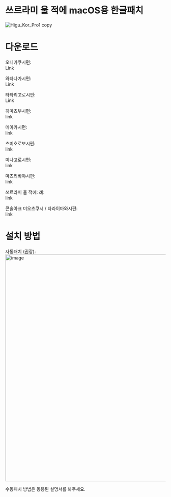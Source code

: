 # 쓰르라미 울 적에 macOS용 한글패치
![Higu_Kor_Pro1 copy](https://github.com/s485lee/Higurashi_Korean_Mac/assets/155126361/fd296659-d00e-46b6-91d2-07773c39f01a)

# 다운로드
오니카쿠시편:<br /> 
Link<br /> 

와타나가시편:<br /> 
Link<br /> 

타타리고로시편:<br /> 
Link<br /> 

히마츠부시편:<br /> 
link<br /> 

메아카시편:<br /> 
link<br /> 

츠미호로보시편:<br /> 
link<br /> 

미나고로시편:<br /> 
link<br /> 

마츠리바야시편:<br /> 
link<br /> 

쓰르라미 울 적에: 례:<br /> 
link<br /> 

콘솔아크 미오츠쿠시 / 타라이마와시편:<br /> 
link<br /> 

# 설치 방법
자동패치 (권장):<br /> 
<img width="712" alt="image" src="https://github.com/s485lee/Higurashi_Korean_Mac/assets/155126361/4c933404-6fea-44db-a629-b528e73077ff"><br /> 

수동패치 방법은 동봉된 설명서를 봐주세요.

